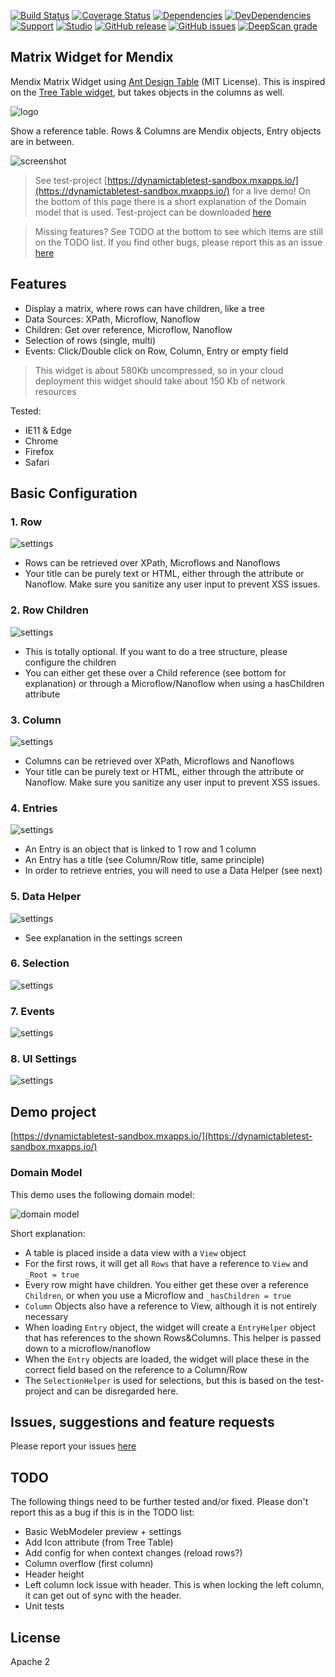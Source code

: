 [![Build Status](https://travis-ci.org/JelteMX/mendix-dynamic-table.svg?branch=master)](https://travis-ci.org/JelteMX/mendix-dynamic-table)
[![Coverage Status](https://coveralls.io/repos/github/JelteMX/mendix-dynamic-table/badge.svg?branch=master)](https://coveralls.io/github/JelteMX/mendix-dynamic-table?branch=master)
[![Dependencies](https://david-dm.org/JelteMX/mendix-dynamic-table.svg)]([https://david-dm.org/JelteMX/mendix-dynamic-table](https://david-dm.org/JelteMX/mendix-dynamic-table))
[![DevDependencies](https://david-dm.org/JelteMX/mendix-dynamic-table/dev-status.svg)]([https://david-dm.org/JelteMX/mendix-dynamic-table?type=dev](https://david-dm.org/JelteMX/mendix-dynamic-table?type=dev))
[![Support](https://img.shields.io/badge/Support-Community%20(no%20active%20support)-orange.svg)](https://docs.mendix.com/developerportal/app-store/app-store-content-support)
[![Studio](https://img.shields.io/badge/Studio%20version-8.0%2B-blue.svg)](https://appstore.home.mendix.com/link/modeler/)
[![GitHub release](https://img.shields.io/github/release/JelteMX/mendix-dynamic-table)](https://github.com/JelteMX/mendix-dynamic-table/releases/latest)
[![GitHub issues](https://img.shields.io/github/issues/JelteMX/mendix-dynamic-table)](https://github.com/JelteMX/mendix-dynamic-table/issues)
[![DeepScan grade](https://deepscan.io/api/teams/7221/projects/9346/branches/120493/badge/grade.svg)](https://deepscan.io/dashboard#view=project&tid=7221&pid=9346&bid=120493)

## Matrix Widget for Mendix

Mendix Matrix Widget using [Ant Design Table](https://ant.design/components/table/) (MIT License). This is inspired on the [Tree Table widget](https://appstore.home.mendix.com/link/app/111095/), but takes objects in the columns as well.

![logo](/assets/AppStoreIcon.png)

Show a reference table. Rows & Columns are Mendix objects, Entry objects are in between.

![screenshot](/assets/screenshot.png)

> See test-project [https://dynamictabletest-sandbox.mxapps.io/](https://dynamictabletest-sandbox.mxapps.io/) for a live demo! On the bottom of this page there is a short explanation of the Domain model that is used. Test-project can be downloaded [here](https://github.com/JelteMX/widget-test-projects#matrix-widget)

> Missing features? See TODO at the bottom to see which items are still on the TODO list. If you find other bugs, please report this as an issue [here](https://github.com/JelteMX/mendix-dynamic-table/issues)

## Features

- Display a matrix, where rows can have children, like a tree
- Data Sources: XPath, Microflow, Nanoflow
- Children: Get over reference, Microflow, Nanoflow
- Selection of rows (single, multi)
- Events: Click/Double click on Row, Column, Entry or empty field

> This widget is about 580Kb uncompressed, so in your cloud deployment this widget should take about 150 Kb of network resources

Tested:

- IE11 & Edge
- Chrome
- Firefox
- Safari

## Basic Configuration

### 1. Row

![settings](/assets/settings1.png)

- Rows can be retrieved over XPath, Microflows and Nanoflows
- Your title can be purely text or HTML, either through the attribute or Nanoflow. Make sure you sanitize any user input to prevent XSS issues.

### 2. Row Children

![settings](/assets/settings2.png)

- This is totally optional. If you want to do a tree structure, please configure the children
- You can either get these over a Child reference (see bottom for explanation) or through a Microflow/Nanoflow when using a hasChildren attribute

### 3. Column

![settings](/assets/settings3.png)

- Columns can be retrieved over XPath, Microflows and Nanoflows
- Your title can be purely text or HTML, either through the attribute or Nanoflow. Make sure you sanitize any user input to prevent XSS issues.

### 4. Entries

![settings](/assets/settings4.png)

- An Entry is an object that is linked to 1 row and 1 column
- An Entry has a title (see Column/Row title, same principle)
- In order to retrieve entries, you will need to use a Data Helper (see next)

### 5. Data Helper

![settings](/assets/settings5.png)

- See explanation in the settings screen

### 6. Selection

![settings](/assets/settings6.png)

### 7. Events

![settings](/assets/settings7.png)

### 8. UI Settings

![settings](/assets/settings8.png)

## Demo project

[https://dynamictabletest-sandbox.mxapps.io/](https://dynamictabletest-sandbox.mxapps.io/)

### Domain Model

This demo uses the following domain model:

![domain model](/assets/domain-model.png)

Short explanation:

- A table is placed inside a data view with a `View` object
- For the first rows, it will get all `Rows` that have a reference to `View` and `_Root = true`
- Every row might have children. You either get these over a reference `Children`, or when you use a Microflow and `_hasChildren = true`
- `Column` Objects also have a reference to View, although it is not entirely necessary
- When loading `Entry` object, the widget will create a `EntryHelper` object that has references to the shown Rows&Columns. This helper is passed down to a microflow/nanoflow
- When the `Entry` objects are loaded, the widget will place these in the correct field based on the reference to a Column/Row
- The `SelectionHelper` is used for selections, but this is based on the test-project and can be disregarded here.

## Issues, suggestions and feature requests

Please report your issues [here](https://github.com/JelteMX/mendix-dynamic-table/issues)

## TODO

The following things need to be further tested and/or fixed. Please don't report this as a bug if this is in the TODO list:

- Basic WebModeler preview + settings
- Add Icon attribute (from Tree Table)
- Add config for when context changes (reload rows?)
- Column overflow (first column)
- Header height
- Left column lock issue with header. This is when locking the left column, it can get out of sync with the header.
- Unit tests

## License

Apache 2
